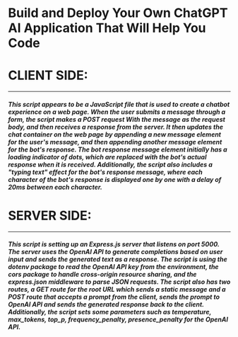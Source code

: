 # Build and Deploy Your Own ChatGPT AI Application That Will Help You Code

# CLIENT SIDE:
---
##### This script appears to be a JavaScript file that is used to create a chatbot experience on a web page. When the user submits a message through a form, the script makes a POST request With the message as the request body, and then receives a response from the server. It then updates the chat container on the web page by appending a new message element for the user's message, and then appending another message element for the bot's response. The bot response message element initially has a loading indicator of dots, which are replaced with the bot's actual response when it is received. Additionally, the script also includes a "typing text" effect for the bot's response message, where each character of the bot's response is displayed one by one with a delay of 20ms between each character.

# SERVER SIDE:
---
##### This script is setting up an Express.js server that listens on port 5000. The server uses the OpenAI API to generate completions based on user input and sends the generated text as a response. The script is using the dotenv package to read the OpenAI API key from the environment, the cors package to handle cross-origin resource sharing, and the express.json middleware to parse JSON requests. The script also has two routes, a GET route for the root URL which sends a static message and a POST route that accepts a prompt from the client, sends the prompt to OpenAI API and sends the generated response back to the client. Additionally, the script sets some parameters such as temperature, max_tokens, top_p, frequency_penalty, presence_penalty for the OpenAI API.
